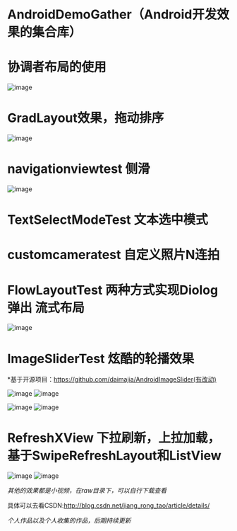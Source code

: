 # AndroidDemoGather（Android开发效果的集合库）

# 协调者布局的使用

![image](https://github.com/jiangrongtao/AndroidDemoGather/blob/master/AndroidDemoGather/raw/image7.gif)

# GradLayout效果，拖动排序

![image](https://github.com/jiangrongtao/AndroidDemoGather/blob/master/AndroidDemoGather/raw/image5.gif)

# navigationviewtest 侧滑

![image](https://github.com/jiangrongtao/AndroidDemoGather/blob/master/AndroidDemoGather/raw/result.gif)

# TextSelectModeTest 文本选中模式

# customcameratest 自定义照片N连拍

# FlowLayoutTest 两种方式实现Diolog弹出 流式布局

![image](https://github.com/jiangrongtao/AndroidDemoGather/blob/master/AndroidDemoGather/raw/image6.gif)

# ImageSliderTest 炫酷的轮播效果

*基于开源项目：https://github.com/daimajia/AndroidImageSlider(有改动)

![image](https://github.com/jiangrongtao/AndroidDemoGather/blob/master/AndroidDemoGather/raw/image1.gif)
![image](https://github.com/jiangrongtao/AndroidDemoGather/blob/master/AndroidDemoGather/raw/image2.gif)

![image](https://github.com/jiangrongtao/AndroidDemoGather/blob/master/AndroidDemoGather/raw/image3.gif)
![image](https://github.com/jiangrongtao/AndroidDemoGather/blob/master/AndroidDemoGather/raw/image4.gif)

# RefreshXView 下拉刷新，上拉加载，基于SwipeRefreshLayout和ListView

![image](https://github.com/jiangrongtao/AndroidDemoGather/blob/master/AndroidDemoGather/raw/image8.gif)
![image](https://github.com/jiangrongtao/AndroidDemoGather/blob/master/AndroidDemoGather/raw/image9.gif)

*其他的效果都是小视频，在raw目录下，可以自行下载查看*

具体可以去看CSDN:http://blog.csdn.net/jiang_rong_tao/article/details/

*个人作品以及个人收集的作品，后期持续更新*
